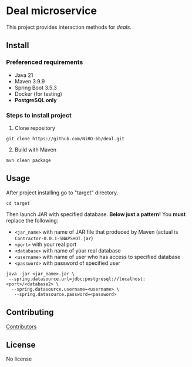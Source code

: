 # Deal microservice
This project provides interaction methods for <i>deals</i>.

## Install
### Preferenced requirements
* Java 21
* Maven 3.9.9
* Spring Boot 3.5.3
* Docker (for testing)
* <b>PostgreSQL only</b>

### Steps to install project
1. Clone repository
```shell
git clone https://github.com/NiRO-bb/deal.git
```

2. Build with Maven
```shell
mvn clean package 
```

## Usage
After project installing go to "target" directory.
```shell
cd target
```
Then launch JAR with specified database.
<b>Below just a pattern!</b>
You <b>must</b> replace the following:
* `<jar_name>` with name of JAR file that produced by Maven (actual is `Contractor-0.0.1-SNAPSHOT.jar`)
* `<port>` with your real port
* `<database>` with name of your real database
* `<username>` with name of user who has access to specified database
* `<password>` with password of specified user
```shell
java -jar <jar_name>.jar \
 --spring.datasource.url=jdbc:postgresql://localhost:<port>/<database2> \
  --spring.datasource.username=<username> \
   --spring.datasource.password=<password>
```

## Contributing
<a href="https://github.com/NiRO-bb/deal/graphs/contributors/">Contributors</a>

## License
No license 